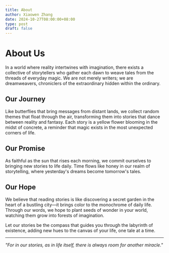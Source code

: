 ```yaml
---
title: About
author: Xiaowen Zhang
date: 2024-10-27T08:00:00+08:00
type: post
draft: false
---
```


# About Us

In a world where reality intertwines with imagination, there exists a collective of storytellers who gather each dawn to weave tales from the threads of everyday magic. We are not merely writers; we are dreamweavers, chroniclers of the extraordinary hidden within the ordinary.

## Our Journey

Like butterflies that bring messages from distant lands, we collect random themes that float through the air, transforming them into stories that dance between reality and fantasy. Each story is a yellow flower blooming in the midst of concrete, a reminder that magic exists in the most unexpected corners of life.

## Our Promise

As faithful as the sun that rises each morning, we commit ourselves to bringing new stories to life daily. Time flows like honey in our realm of storytelling, where yesterday's dreams become tomorrow's tales.

## Our Hope

We believe that reading stories is like discovering a secret garden in the heart of a bustling city—it brings color to the monochrome of daily life. Through our words, we hope to plant seeds of wonder in your world, watching them grow into forests of imagination.

Let our stories be the compass that guides you through the labyrinth of existence, adding new hues to the canvas of your life, one tale at a time.

---

_"For in our stories, as in life itself, there is always room for another miracle."_
